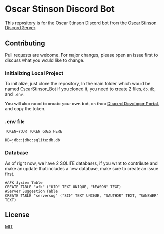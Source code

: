 # Oscar Stinson Discord Bot

This repository is for the Oscar Stinson Discord bot from the [Oscar Stinson Discord Server](https://discord.gg/himym). 

## Contributing
Pull requests are welcome. For major changes, please open an issue first to discuss what you would like to change.

### Initializing Local Project
To initialize, just clone the repository, In the main folder, which would be named OscarStinson_Bot if you cloned it, you need to create 2 files, `db.db`, and `.env`.

You will also need to create your own bot, on thee [Discord Developer Portal](https://discord.com/developers), and copy the token.

### .env file
```
TOKEN=YOUR TOKEN GOES HERE

DB=jdbc:jdbc:sqlite:db.db
```

### Database
As of right now, we have 2 SQLITE databases, if you want to contribute and make an update that includes a new database, make sure to create an issue first.
```
#AFK System Table
CREATE TABLE "afk" ("UID" TEXT UNIQUE, "REASON" TEXT)
#Server Suggestion Table
CREATE TABLE "serversug" ("SID"	TEXT UNIQUE, "SAUTHOR" TEXT, "SANSWER" TEXT)
```

## License
[MIT](https://choosealicense.com/licenses/mit/)
